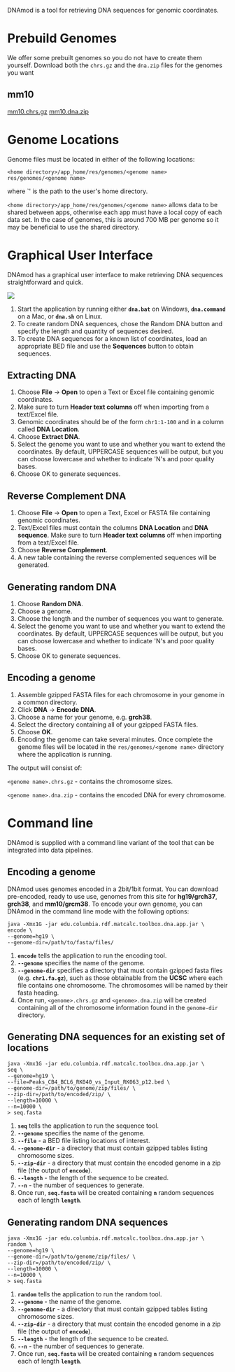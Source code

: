 DNAmod is a tool for retrieving DNA sequences for genomic coordinates.

# Prebuild Genomes

We offer some prebuilt genomes so you do not have to create them yourself. Download both the `chrs.gz` and the `dna.zip` files for the genomes you want

## mm10

[mm10.chrs.gz](https://drive.google.com/open?id=1eyKnIxM135AWBilU7j4Ia6wUU9ca_993)
[mm10.dna.zip](https://drive.google.com/open?id=1EpnRBGMcuvnuHlQz9ZFAHDoHtGJxxSva)

# Genome Locations

Genome files must be located in either of the following locations:

`<home directory>/app_home/res/genomes/<genome name>`
`res/genomes/<genome name>`

where `<home directory>' is the path to the user's home directory. 

`<home directory>/app_home/res/genomes/<genome name>` allows data to be shared between apps, otherwise each app must have a local copy of each data set. In the case of genomes, this is around 700 MB per genome so it may be beneficial to use the shared directory.

# Graphical User Interface
DNAmod has a graphical user interface to make retrieving DNA sequences straightforward and quick.

![](images/dnamod.png)

1. Start the application by running either **`dna.bat`** on Windows, **`dna.command`** on a Mac, or **`dna.sh`** on Linux.
2. To create random DNA sequences, chose the Random DNA button and specify the length and quantity of sequences desired.
3. To create DNA sequences for a known list of coordinates, load an appropriate BED file and use the **Sequences** button to obtain sequences.

## Extracting DNA

1. Choose **File** -> **Open** to open a Text or Excel file containing genomic coordinates.
2. Make sure to turn **Header text columns** off when importing from a text/Excel file.
3. Genomic coordinates should be of the form `chr1:1-100` and in a column called **DNA Location**.
4. Choose **Extract DNA**.
5. Select the genome you want to use and whether you want to extend the coordinates. By default, UPPERCASE sequences will be output, but you can choose lowercase and whether to indicate 'N's and poor quality bases.
6. Choose OK to generate sequences.

## Reverse Complement DNA

1. Choose **File** -> **Open** to open a Text, Excel or FASTA file containing genomic coordinates.
2. Text/Excel files must contain the columns **DNA Location** and **DNA sequence**. Make sure to turn **Header text columns** off when importing from a text/Excel file.
3. Choose **Reverse Complement**.
4. A new table containing the reverse complemented sequences will be generated.

## Generating random DNA

1. Choose **Random DNA**.
2. Choose a genome.
3. Choose the length and the number of sequences you want to generate.
4. Select the genome you want to use and whether you want to extend the coordinates. By default, UPPERCASE sequences will be output, but you can choose lowercase and whether to indicate 'N's and poor quality bases.
5. Choose OK to generate sequences.

## Encoding a genome

1. Assemble gzipped FASTA files for each chromosome in your genome in a common directory.
2. Click **DNA** -> **Encode DNA**.
3. Choose a name for your genome, e.g. **grch38**.
4. Select the directory containing all of your gzipped FASTA files.
5. Choose **OK**.
6. Encoding the genome can take several minutes. Once complete the genome files will be located in the `res/genomes/<genome name>` directory where the application is running. 

The output will consist of:

`<genome name>.chrs.gz` - contains the chromosome sizes.

`<genome name>.dna.zip` - contains the encoded DNA for every chromosome.


# Command line

DNAmod is supplied with a command line variant of the tool that can be integrated into data pipelines.

## Encoding a genome
DNAmod uses genomes encoded in a 2bit/1bit format. You can download pre-encoded, ready to use use, genomes from this site for **hg19/grch37**, **grch38**, and **mm10/grcm38**. To encode your own genome, you can DNAmod in the command line mode with the following options:

```
java -Xmx1G -jar edu.columbia.rdf.matcalc.toolbox.dna.app.jar \
encode \
--genome=hg19 \
--genome-dir=/path/to/fasta/files/
```
1. **`encode`** tells the application to run the encoding tool.
2. **`--genome`** specifies the name of the genome.
3. **`--genome-dir`** specifies a directory that must contain gzipped fasta files (e.g. **`chr1.fa.gz`**), such as those obtainable from the **UCSC** where each file contains one chromosome. The chromosomes will be named by their fasta heading.
4. Once run, `<genome>.chrs.gz` and `<genome>.dna.zip` will be created containing all of the chromosome information found in the `genome-dir` directory.

## Generating DNA sequences for an existing set of locations

```
java -Xmx1G -jar edu.columbia.rdf.matcalc.toolbox.dna.app.jar \
seq \
--genome=hg19 \
--file=Peaks_CB4_BCL6_RK040_vs_Input_RK063_p12.bed \
--genome-dir=/path/to/genome/zip/files/ \
--zip-dir=/path/to/encoded/zip/ \
--length=10000 \
--n=10000 \
> seq.fasta
```
1. **`seq`** tells the application to run the sequence tool.
2. **`--genome`** specifies the name of the genome.
2. **`--file`** - a BED file listing locations of interest.
3. **`--genome-dir`** - a directory that must contain gzipped tables listing chromosome sizes.
4. **`--zip-dir`** - a directory that must contain the encoded genome in a zip file (the output of **`encode`**).
4. **`--length`** - the length of the sequence to be created.
4. **`--n`** - the number of sequences to generate.
5. Once run, **`seq.fasta`** will be created containing **`n`** random sequences each of length **`length`**.

## Generating random DNA sequences

```
java -Xmx1G -jar edu.columbia.rdf.matcalc.toolbox.dna.app.jar \
random \
--genome=hg19 \
--genome-dir=/path/to/genome/zip/files/ \
--zip-dir=/path/to/encoded/zip/ \
--length=10000 \
--n=10000 \
> seq.fasta
```
1. **`random`** tells the application to run the random tool.
2. **`--genome`** - the name of the genome.
3. **`--genome-dir`** - a directory that must contain gzipped tables listing chromosome sizes.
4. **`--zip-dir`** - a directory that must contain the encoded genome in a zip file (the output of **`encode`**).
4. **`--length`** - the length of the sequence to be created.
4. **`--n`** - the number of sequences to generate.
5. Once run, **`seq.fasta`** will be created containing **`n`** random sequences each of length **`length`**.
